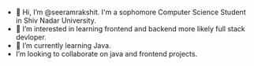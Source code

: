 - 👋 Hi, I’m @seeramrakshit. I'm a sophomore Computer Science Student in Shiv Nadar University.
- 👀 I’m interested in learning frontend and backend more likely full stack devloper.
- 🌱 I’m currently learning Java.
- I’m looking to collaborate on java and frontend projects.
<!--📫 How to reach me ...
seeramrakshit/seeramrakshit is a ✨ special ✨ repository because its `README.md` (this file) appears on your GitHub profile.
You can click the Preview link to take a look at your changes.
--->
